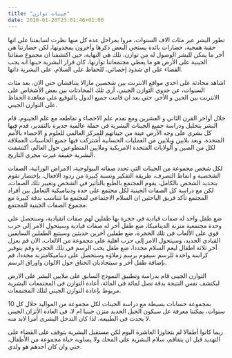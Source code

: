 ```yaml
---
title: "جينات توازن"
date: 2018-01-20T23:01:46+01:00
---
```



تطور البشر عبر مئات الاف السنوات، مروا بمراحل عدة كل منها نظرت لسابقتنا على انها
حقبة همجية، حضارات بائدة يستحي البعض ذكرها وأخرون يمجدونها، لكن حضارتنا هي أخر
ما يمكن للبشر الوصول له من توازن، تلك هي النهاية، حين اكتشفنا ان مجموع صفاتنا
الجينية على الأرض هو ما يعطي مجتمعاتنا توازنها، كان قرار البشرية حينها انه يجب
القضاء على اي شذوذ إحصائي، للحفاظ على السلام، على البشرية ذاتها.

اشاهد محادثة على احدي مواقع الانترنت بين شخصين مازالا يتناقشان حتي الان، بعد
مئات السنوات، عن جدوي التوازن الجيني، أري تلك المحادثات بين بعض الأشخاص على
الانترنت بين الحين و الأخر، حتي بعد ان قامت جميع الدول بالتوقيع على معاهدة
الحفاظ على التوازن الجيني.

خلال أواخر القرن الثاني و العشرين ومع تقدم علم الاحصاء و تقاطعه مع علم الجينوم،
قام البشر بتحليل ودراسة جميع الجينات البشرية فى حملة عالمية جديرة بالتقدير، قدم
فيها كل بشري على وجه الأرض عينة من جيناتهم للمركز العالمي للعلوم و الاحصاء
بالأمم المتحدة، وبعد بلايين وبلايين من العمليات الحسابية أشتركت فيها جميع
الحاسبات العملاقة لكل من الصين و ألولايات المتحدة الامريكية وملايين المتطوعين
حول العالم، أكتشفت البشرية حقيقة غيرت مجري التاريخ.

لكل شخص مجموعة من الجينات التي تحدد صفاته البيولوجية، الامراض الوراثية، الصفات
الشخصية و انماط التصرف، طريقة التفكير ونسبة كبيرة من ردود الافعال، بإختصار تقوم
بتحديد الشخص بالكامل، يقوم المجتمع بالطبع بالتأثير في الشخص وتغيير تلك الصفات،
لكن مع دراسة كل الصفات الجينية لكل مجتمع على حدة وديناميكية التعامل بين أفراد
المجتمع تأكد فريق الباحثين ان السلام الاجتماعي لمجتمع ما تتناسب بدقة كبيرة مع
مجموع الصفات الجينية للمجتمع.

ضع طفل واحد له صفات قيادية فى حجرة بها طفلين لهم صفات انقيادية، وستحصل على وحدة
مجتمعية متزنة الديناميكا، ضع طفل أخر له صفات قيادية وسيتحول الامر إلى حرب قوي
على الألعاب فى تلك الحجرة، ضع طفلين أخرين حديثين وسيتبع الطفلين السابقين القيادي
الجديد، وسيتحول الامر إلى حرب اهلية على مجموعة من الالعاب، الان قم بعزل أخر
ثلاثة اطفال ليعم السلام مجددا، ضع طفل يحب الرسم فى تلك الحجرة وقم بتوفير كراسة
واحدة للرسم سيقوم برسم زملاؤه وستحصل على ديناميكامتزنة مجددا، قم بإضافة طفل أخر
و سيتجاذبان الخناق حول الالوان واوراق الرسم.

التوازن الجيني قام بدراسة وتطبيق النموذج السابق على ملايين البشر على الارض
ليكتشف نفس النتيجة بدقة تصل لمائة فى المائة، أعادة التوازن فى المجتمعات البشرية
مربوط بإعادة التوازن الجيني لتلك المجتمعات.

بمجموعة حسابات بسيطة مع دراسة الجينات لكل مجموعة من المواليد خلال كل 10 سنوات،
يمكننا معرفة عل سيكون الجيل الجديد متزن جينيا ام لا، فى العادة الأتزان الجيني لا
يحدث فى الطبيعة، لذا كان التدخل البشرى أمرا لابد منه.

ربما كانوا أطفالا لم يتجاوزا العاشرة اليوم لكن مستقبل البشرية يتوقف على القضاء
على التهديد قبل ان يتفاقم، سلام البشرية على المحك ولا يساويه حياة مجموعة من
الأطفال، حتي وان كان أحدهم هو ولدي.
